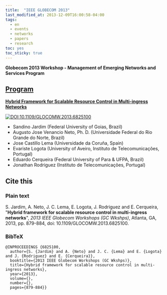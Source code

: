```yaml
---
title:  "IEEE GLOBECOM 2013"
last_modified_at: 2013-12-09T16:00:58-04:00
tags:
  - en
  - events
  - networks
  - papers
  - research
toc: yes
toc_sticky: true
---
```


**Globecom 2013 Workshop - Management of Emerging Networks and Services Program**

## [Program](http://grtc.uha.fr/MENS2013/program.html)

[**Hybrid Framework for Scalable Resource Control in Multi-ingress Networks**](https://ieeexplore.ieee.org/document/6825100)

[![DOI:10.1109/GLOCOMW.2013.6825100](https://zenodo.org/badge/DOI/10.1109/GLOCOMW.2013.6825100.svg)](https://doi.org/10.1109/GLOCOMW.2013.6825100)

 - Sandino Jardim (Federal University of Goias, Brazil)
 - Augusto Jose Venancio Neto, Ph. D. (Universidade Federal do Rio Grande do Norte, Brazil)
 - Jose Castillo Lema (Universidade da Coruña, Spain)
 - Evariste Logota (University of Aveiro, Instituto de Telecomunicações, Portugal)
 - Eduardo Cerqueira (Federal University of Para & UFPA, Brazil)
 - Jonathan Rodriguez (Instituto de Telecomunicações, Portugal)

## Cite this

### Plain text

S. Jardim, A. Neto, J. C. Lema, E. Logota, J. Rodriguez and E. Cerqueira, "**Hybrid framework for scalable resource control in multi-ingress networks**", *2013 IEEE Globecom Workshops (GC Wkshps)*, Atlanta, GA, 2013, pp. 879-884, doi: 10.1109/GLOCOMW.2013.6825100.

### BibTeX

```
@INPROCEEDINGS {6825100,
  author={S. {Jardim} and A. {Neto} and J. C. {Lema} and E. {Logota} and J. {Rodriguez} and E. {Cerqueira}},
  booktitle={2013 IEEE Globecom Workshops (GC Wkshps)},
  title={Hybrid framework for scalable resource control in multi-ingress networks},
  year={2013},
  volume={},
  number={},
  pages={879-884}}
```
